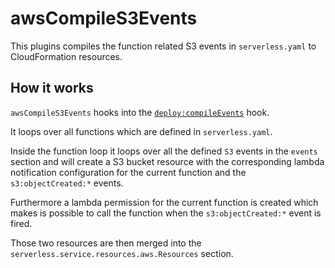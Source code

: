 # awsCompileS3Events

This plugins compiles the function related S3 events in `serverless.yaml` to CloudFormation resources.

## How it works

`awsCompileS3Events` hooks into the [`deploy:compileEvents`](/docs/plugins/core/deploy.md) hook.

It loops over all functions which are defined in `serverless.yaml`.

Inside the function loop it loops over all the defined `S3` events in the `events` section and will create a S3 bucket
resource with the corresponding lambda notification configuration for the current function and the `s3:objectCreated:*`
events.

Furthermore a lambda permission for the current function is created which makes is possible to call the function
when the `s3:objectCreated:*` event is fired.

Those two resources are then merged into the `serverless.service.resources.aws.Resources` section.
